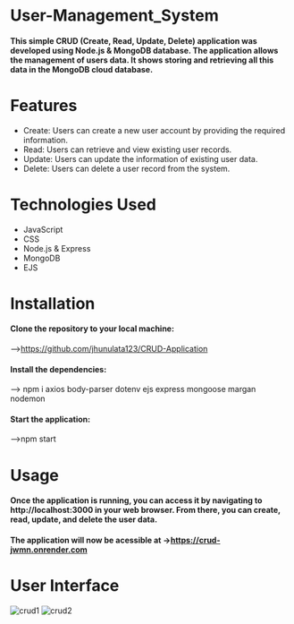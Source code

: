 # User-Management_System
#### This simple CRUD (Create, Read, Update, Delete) application was developed using Node.js & MongoDB database. The application allows the management of users data. It shows storing and retrieving all this data in the MongoDB cloud database.

# Features
* Create: Users can create a new user account by providing the required information.
* Read: Users can retrieve and view existing user records.
* Update: Users can update the information of existing user data.
* Delete: Users can delete a user record from the system.

# Technologies Used
* JavaScript
* CSS
* Node.js & Express
* MongoDB
* EJS

# Installation
#### Clone the repository to your local machine:
-->https://github.com/jhunulata123/CRUD-Application
#### Install the dependencies:
--> npm i axios body-parser dotenv ejs express mongoose margan nodemon  
#### Start the application:
-->npm start

# Usage
#### Once the application is running, you can access it by navigating to http://localhost:3000 in your web browser. From there, you can create, read, update, and delete the user data.

#### The application will now be acessible at ->https://crud-jwmn.onrender.com

# User Interface

![crud1](https://github.com/jhunulata123/CRUD-Application/assets/120890878/8e10800d-a001-4beb-bbf1-27eeecca725c)
![crud2](https://github.com/jhunulata123/CRUD-Application/assets/120890878/f82f513a-1331-42cd-87c3-fe733b67ddb2)





